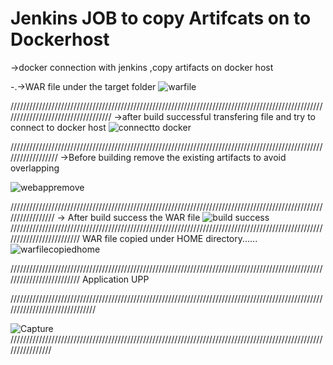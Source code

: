 
# Jenkins JOB to copy Artifcats on to Dockerhost

->docker connection with jenkins ,copy artifacts on docker host

-.->WAR file under the target folder
![warfile](https://user-images.githubusercontent.com/72296999/115152424-9d500780-a08e-11eb-8bd6-045dcba89f27.PNG)


///////////////////////////////////////////////////////////////////////////////////////////////////////////////////////////////////
->after build successful transfering file and try to connect to docker host
![connectto docker](https://user-images.githubusercontent.com/72296999/115152213-d0de6200-a08d-11eb-9748-95d84f462880.PNG)


//////////////////////////////////////////////////////////////////////////////////////////////////////////////////
->Before building remove the existing artifacts to avoid overlapping

![webappremove](https://user-images.githubusercontent.com/72296999/115152648-86f67b80-a08f-11eb-9a8d-0884dd64817c.PNG)

/////////////////////////////////////////////////////////////////////////////////////////////////////////////////
-> After build success the WAR file 
![build success](https://user-images.githubusercontent.com/72296999/115152897-d1c4c300-a090-11eb-81ec-c98f440326ac.PNG)
/////////////////////////////////////////////////////////////////////////////////////////////////////////////////////////
WAR file copied under HOME directory......
![warfilecopiedhome](https://user-images.githubusercontent.com/72296999/115152955-17818b80-a091-11eb-8ea5-b9c3c212bb3e.PNG)

/////////////////////////////////////////////////////////////////////////////////////////////////////////////////////////
Application UPP

//////////////////////////////////////////////////////////////////////////////////////////////////////////////////////////////


![Capture](https://user-images.githubusercontent.com/72296999/115188005-e0978e00-a101-11eb-9485-26f859adb660.PNG)
////////////////////////////////////////////////////////////////////////////////////////////////////////////////




